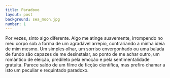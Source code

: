 ```yaml
---
title: Paradoxo
layout: post
background: sea_moon.jpg
number: 1
---
```


Por vezes, sinto algo diferente. Algo me atinge suavemente, irrompendo no meu corpo sob a forma de um agradável arrepio, contrariando a minha ideia de mim mesmo. Um simples olhar, um sorriso envergonhado ou uma balada de fundo são capazes de me desinstalar, ao ponto de me achar outro, um romântico de eleição, predileto pela emoção e pela sentimentalidade gratuita. Parece saído de um filme de ficção científica, mas prefiro chamar a isto um peculiar e requintado paradoxo.